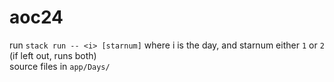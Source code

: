 # aoc24

run `stack run -- <i> [starnum]` where i is the day, and starnum either `1` or `2` (if left out, runs both)    
source files in `app/Days/`
